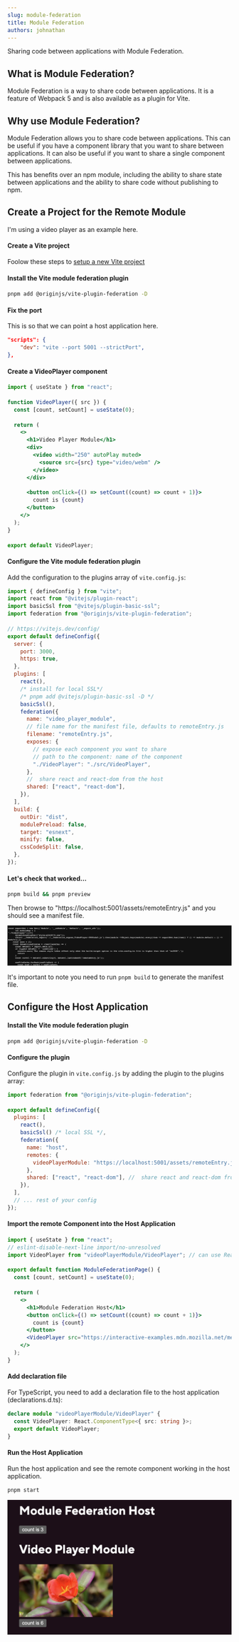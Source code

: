 ```yaml
---
slug: module-federation
title: Module Federation
authors: johnathan
---
```


Sharing code between applications with Module Federation.

<!-- truncate -->

## What is Module Federation?

Module Federation is a way to share code between applications. It is a feature of Webpack 5 and is also available as a plugin for Vite.

## Why use Module Federation?

Module Federation allows you to share code between applications. This can be useful if you have a component library that you want to share between applications. It can also be useful if you want to share a single component between applications.

This has benefits over an npm module, including the ability to share state between applications and the ability to share code without publishing to npm.

## Create a Project for the Remote Module

I'm using a video player as an example here.

#### Create a Vite project

Foolow these steps to [setup a new Vite project](./2023-08-25-new-vite-project-setup.md)

#### Install the Vite module federation plugin

```bash
pnpm add @originjs/vite-plugin-federation -D
```

#### Fix the port

This is so that we can point a host application here.

```json
"scripts": {
    "dev": "vite --port 5001 --strictPort",
},
```

#### Create a VideoPlayer component

```jsx
import { useState } from "react";

function VideoPlayer({ src }) {
  const [count, setCount] = useState(0);

  return (
    <>
      <h1>Video Player Module</h1>
      <div>
        <video width="250" autoPlay muted>
          <source src={src} type="video/webm" />
        </video>
      </div>

      <button onClick={() => setCount((count) => count + 1)}>
        count is {count}
      </button>
    </>
  );
}

export default VideoPlayer;
```

#### Configure the Vite module federation plugin

Add the configuration to the plugins array of `vite.config.js`:

```js
import { defineConfig } from "vite";
import react from "@vitejs/plugin-react";
import basicSsl from "@vitejs/plugin-basic-ssl";
import federation from "@originjs/vite-plugin-federation";

// https://vitejs.dev/config/
export default defineConfig({
  server: {
    port: 3000,
    https: true,
  },
  plugins: [
    react(),
    /* install for local SSL*/
    /* pnpm add @vitejs/plugin-basic-ssl -D */
    basicSsl(),
    federation({
      name: "video_player_module",
      // file name for the manifest file, defaults to remoteEntry.js
      filename: "remoteEntry.js",
      exposes: {
        // expose each component you want to share
        // path to the component: name of the component
        "./VideoPlayer": "./src/VideoPlayer",
      },
      //  share react and react-dom from the host
      shared: ["react", "react-dom"],
    }),
  ],
  build: {
    outDir: "dist",
    modulePreload: false,
    target: "esnext",
    minify: false,
    cssCodeSplit: false,
  },
});
```

#### Let's check that worked...

```bash
pnpm build && pnpm preview
```

Then browse to "https://localhost:5001/assets/remoteEntry.js" and you should see a manifest file.

![Manifest](manifest.png)

It's important to note you need to run `pnpm build` to generate the manifest file.

## Configure the Host Application

#### Install the Vite module federation plugin

```bash
pnpm add @originjs/vite-plugin-federation -D
```

#### Configure the plugin

Configure the plugin in `vite.config.js` by adding the plugin to the plugins array:

```js
import federation from "@originjs/vite-plugin-federation";

export default defineConfig({
  plugins: [
    react(),
    basicSsl() /* local SSL */,
    federation({
      name: "host",
      remotes: {
        videoPlayerModule: "https://localhost:5001/assets/remoteEntry.js",
      },
      shared: ["react", "react-dom"], //  share react and react-dom from the host
    }),
  ],
  // ... rest of your config
});
```

#### Import the remote Component into the Host Application

```jsx
import { useState } from "react";
// eslint-disable-next-line import/no-unresolved
import VideoPlayer from "videoPlayerModule/VideoPlayer"; // can use React.lazy here

export default function ModuleFederationPage() {
  const [count, setCount] = useState(0);

  return (
    <>
      <h1>Module Federation Host</h1>
      <button onClick={() => setCount((count) => count + 1)}>
        count is {count}
      </button>
      <VideoPlayer src="https://interactive-examples.mdn.mozilla.net/media/cc0-videos/flower.webm" />
    </>
  );
}
```

#### Add declaration file

For TypeScript, you need to add a declaration file to the host application (declarations.d.ts):

```ts
declare module "videoPlayerModule/VideoPlayer" {
  const VideoPlayer: React.ComponentType<{ src: string }>;
  export default VideoPlayer;
}
```

#### Run the Host Application

Run the host application and see the remote component working in the host application.

```bash
pnpm start
```

![End result](end-result.png)

